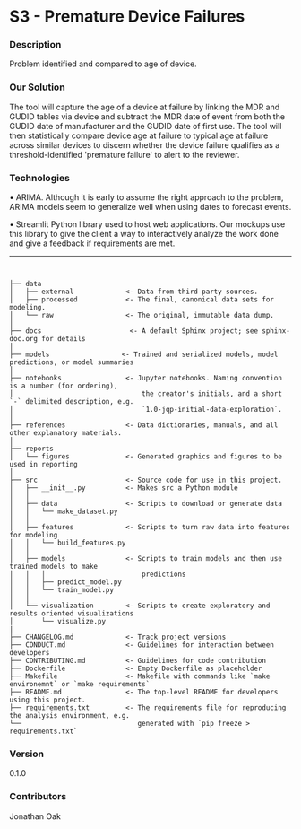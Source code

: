S3 - Premature Device Failures
==========================

### Description

Problem identified and compared to age of device.

### Our Solution

The tool will capture the age of a device at failure by linking the MDR and GUDID tables via device and subtract the MDR date of event from both the GUDID date of manufacturer and the GUDID date of first use. The tool will then statistically compare device age at failure to typical age at failure across similar devices to discern whether the device failure qualifies as a threshold-identified 'premature failure' to alert to the reviewer.

### Technologies

•	ARIMA.
    Although it is early to assume the right approach to the problem, ARIMA models seem to generalize well when using dates to forecast events.

•	Streamlit
    Python library used to host web applications. Our mockups use this library to give the client a way to interactively analyze the work done and give a feedback if requirements are met.


------------

```


├── data
│   ├── external             <- Data from third party sources.
│   ├── processed            <- The final, canonical data sets for modeling.
│   └── raw                  <- The original, immutable data dump.
│
├── docs                      <- A default Sphinx project; see sphinx-doc.org for details
│
├── models                  <- Trained and serialized models, model predictions, or model summaries
│
├── notebooks                <- Jupyter notebooks. Naming convention is a number (for ordering),
│                                the creator's initials, and a short `-` delimited description, e.g.
│                                `1.0-jqp-initial-data-exploration`.
│
├── references               <- Data dictionaries, manuals, and all other explanatory materials.
│
├── reports                  
│   └── figures              <- Generated graphics and figures to be used in reporting
│
├── src                      <- Source code for use in this project.
│   ├── __init__.py          <- Makes src a Python module
│   │
│   ├── data                 <- Scripts to download or generate data
│   │   └── make_dataset.py
│   │
│   ├── features             <- Scripts to turn raw data into features for modeling
│   │   └── build_features.py
│   │
│   ├── models               <- Scripts to train models and then use trained models to make
│   │   │                        predictions
│   │   ├── predict_model.py
│   │   └── train_model.py
│   │
│   └── visualization        <- Scripts to create exploratory and results oriented visualizations
│       └── visualize.py
|
├── CHANGELOG.md             <- Track project versions
├── CONDUCT.md               <- Guidelines for interaction between developers
├── CONTRIBUTING.md          <- Guidelines for code contribution
├── Dockerfile               <- Empty Dockerfile as placeholder
├── Makefile                 <- Makefile with commands like `make environemnt` or `make requirements`
├── README.md                <- The top-level README for developers using this project.
├── requirements.txt         <- The requirements file for reproducing the analysis environment, e.g.
└──                             generated with `pip freeze > requirements.txt`
```

### Version

0.1.0

### Contributors

Jonathan Oak



